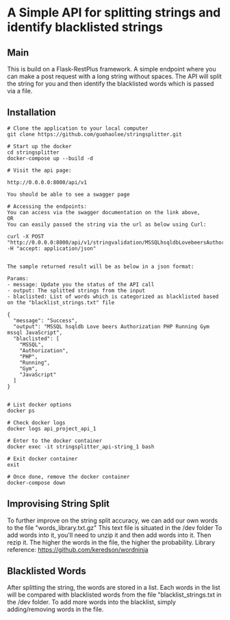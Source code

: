
# A Simple API for splitting strings and identify blacklisted strings

## Main
This is build on a Flask-RestPlus framework.
A simple endpoint where you can make a post request with a long string without spaces.
The API will split the string for you and then identify the blacklisted words which is passed
via a file. 

## Installation
```
# Clone the application to your local computer
git clone https://github.com/guohaolee/stringsplitter.git

# Start up the docker
cd stringsplitter
docker-compose up --build -d

# Visit the api page:

http://0.0.0.0:8000/api/v1

You should be able to see a swagger page

# Accessing the endpoints:
You can access via the swagger documentation on the link above,
OR
You can easily passed the string via the url as below using Curl:

curl -X POST "http://0.0.0.0:8000/api/v1/stringvalidation/MSSQLhsqldbLovebeersAuthorizationPHPRunningGymmssqlJavaScript" -H "accept: application/json"


The sample returned result will be as below in a json format:

Params:
- message: Update you the status of the API call
- output: The splitted strings from the input
- blaclisted: List of words which is categorized as blacklisted based on the "blacklist_strings.txt" file

{
  "message": "Success",
  "output": "MSSQL hsqldb Love beers Authorization PHP Running Gym mssql JavaScript",
  "blaclisted": [
    "MSSQL",
    "Authorization",
    "PHP",
    "Running",
    "Gym",
    "JavaScript"
  ]
}


# List docker options
docker ps

# Check docker logs
docker logs api_project_api_1

# Enter to the docker container
docker exec -it stringsplitter_api-string_1 bash

# Exit docker container
exit

# Once done, remove the docker container
docker-compose down
```

## Improvising String Split
To further improve on the string split accuracy, we can add our own words to the file "words_library.txt.gz"
This text file is situated in the /dev folder
To add words into it, you'll need to unzip it and then add words into it.
Then rezip it.
The higher the words in the file, the higher the probability.
Library reference: https://github.com/keredson/wordninja

## Blacklisted Words
After splitting the string, the words are stored in a list. Each words in the list will be compared
with blacklisted words from the file "blacklist_strings.txt in the /dev folder.
To add more words into the blacklist, simply adding/removing words in the file.
